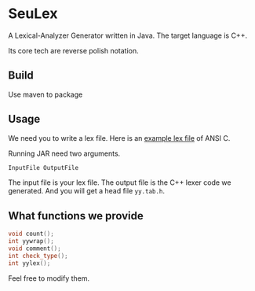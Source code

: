 # SeuLex

A Lexical-Analyzer Generator written in Java. The target language is C++.

Its core tech are reverse polish notation.

## Build

Use maven to package

## Usage

We need you to write a lex file.
Here is an [example lex file](resource/example2.lex) of ANSI C.

Running JAR need two arguments.

```sh
InputFile OutputFile
```

The input file is your lex file.
The output file is the C++ lexer code we generated.
And you will get a head file `yy.tab.h`.

## What functions we provide

```cpp
void count();
int yywrap();
void comment();
int check_type();
int yylex();
```

Feel free to modify them.
